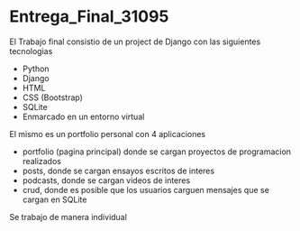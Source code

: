 # Entrega_Final_31095

El Trabajo final consistio de un project de Django con las siguientes tecnologias
* Python
* Django
* HTML
* CSS (Bootstrap)
* SQLite
* Enmarcado en un entorno virtual

El mismo es un portfolio personal con 4 aplicaciones
* portfolio (pagina principal) donde se cargan proyectos de programacion realizados
* posts, donde se cargan ensayos escritos de interes
* podcasts, donde se cargan videos de interes
* crud, donde es posible que los usuarios carguen mensajes  que se cargan en SQLite

Se trabajo de manera individual
